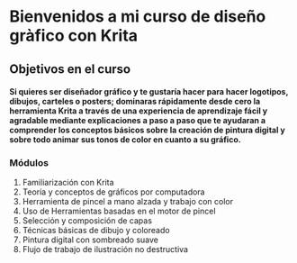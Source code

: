 # Bienvenidos a mi curso de diseño gràfico con Krita

## Objetivos en el curso
####  Si quieres ser diseñador gráfico y te gustaría hacer para hacer logotipos, dibujos, carteles o posters; dominaras rápidamente desde cero la herramienta Krita a través de una experiencia de aprendizaje fácil y agradable mediante explicaciones a paso a paso que te ayudaran a comprender los conceptos básicos sobre la creación de pintura digital y sobre todo animar sus tonos de color en cuanto a su gráfico.

### Módulos
1. Familiarización con Krita
2. Teoría y conceptos de gráficos por computadora
3. Herramienta de pincel a mano alzada y trabajo con color
4. Uso de Herramientas basadas en el motor de pincel
5. Selección y composición de capas
6. Técnicas básicas de dibujo y coloreado
7. Pintura digital con sombreado suave
8. Flujo de trabajo de ilustración no destructiva